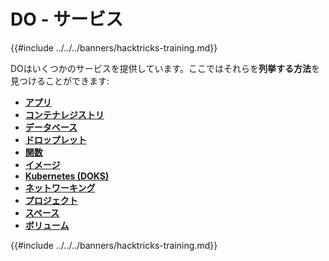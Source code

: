 # DO - サービス

{{#include ../../../banners/hacktricks-training.md}}

DOはいくつかのサービスを提供しています。ここではそれらを**列挙する方法**を見つけることができます:

- [**アプリ**](do-apps.md)
- [**コンテナレジストリ**](do-container-registry.md)
- [**データベース**](do-databases.md)
- [**ドロップレット**](do-droplets.md)
- [**関数**](do-functions.md)
- [**イメージ**](do-images.md)
- [**Kubernetes (DOKS)**](do-kubernetes-doks.md)
- [**ネットワーキング**](do-networking.md)
- [**プロジェクト**](do-projects.md)
- [**スペース**](do-spaces.md)
- [**ボリューム**](do-volumes.md)

{{#include ../../../banners/hacktricks-training.md}}
